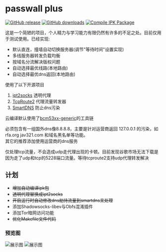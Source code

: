# passwall plus  

[![GitHub release](https://img.shields.io/github/release/yiguihai/luci-app-passwall-plus.svg)](https://github.com/yiguihai/luci-app-passwall-plus/releases/latest)
[![GitHub downloads](https://img.shields.io/github/downloads/yiguihai/luci-app-passwall-plus/latest/total.svg)](https://github.com/yiguihai/luci-app-passwall-plus/releases/latest)
[![Compile IPK Package](https://github.com/yiguihai/luci-app-passwall-plus/workflows/Compile%20IPK%20Package/badge.svg)](https://github.com/yiguihai/luci-app-passwall-plus/actions)  

这是一个简陋的项目，个人精力与学习能力有限仍然有许多的不足之处。目前仅用于测试使用。已经实现:

- 默认直连，撞墙自动切换服务器(调节"等待时间"设置实现)
- 多线服务器转发负载均衡
- 按域名分流解决版权问题
- 自动选择最优线路(本地路由)
- 自动选择最优dns返回(本地路由)
    
使用了以下开源项目
    
1. [ipt2socks](https://github.com/zfl9/ipt2socks) 透明代理   
2. [TcpRoute2](https://github.com/GameXG/TcpRoute2) 代理流量转发器   
3. [SmartDNS](https://github.com/pymumu/smartdns) 防止dns污染  

云编译默认使用了[bcm53xx-generic](https://downloads.openwrt.org/snapshots/targets/bcm53xx/generic/)的工具链

必须包含有一组国外dns像8.8.8.8，主要是针对运营商返回 127.0.0.1 的污染，如 rfa.org jav321.com 和域名黑名单等功能。  
其它的推荐添加使用运营商的dns服务

仅处理tcp流量，不会造成udp走代理出现的卡顿。目前发现谷歌市场无法下载是因为走了udp和tcp的5228端口流量。等待tcproute2支持udp代理转发解决

## 计划
* ~~增加自动编译ipk包~~  
* ~~透明代理替换成ipt2socks~~  
* ~~开启运行时自动修改dns劫持流量到smartdns来处理~~
* 添加Shadowsocks-libev与Obfs混淆插件
* 添加Tor暗网访问功能
* ~~优化Makefile文件代码~~
### 预览图
<img src="https://github.com/yiguihai/luci-app-passwall/raw/master/view/1.jpg" alt="展示图" title="查看图片" />
<img src="https://github.com/yiguihai/luci-app-passwall/raw/master/view/2.png" alt="展示图" title="查看图片" />
